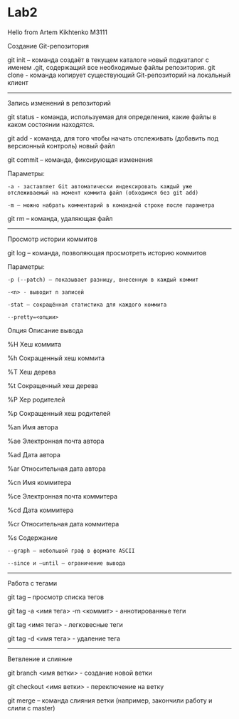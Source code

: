 # Lab2

Hello from Artem Kikhtenko M3111

Создание Git-репозитория

git init – команда создаёт в текущем каталоге новый подкаталог с именем .git, содержащий все необходимые файлы репозитория.
git clone <url> - команда копирует существующий Git-репозиторий на локальный клиент
___

Запись изменений в репозиторий

git status - команда, используемая для определения, какие файлы в каком состоянии находятся.
    
git add <file> - команда, для того чтобы начать отслеживать (добавить под версионный контроль) новый файл
    
git commit – команда, фиксирующая изменения
    
Параметры:
    
	-a - заставляет Git автоматически индексировать каждый уже отслеживаемый на момент коммита файл (обходимся без git add)
    
	-m – можно набрать комментарий в командной строке после параметра
    
git rm – команда, удаляющая файл
    
___

Просмотр истории коммитов
    
git log – команда, позволяющая просмотреть историю коммитов
    
Параметры:
    
	-p (--patch) – показывает разницу, внесенную в каждый коммит
    
	-<n> - выводит n записей
    
	-stat – сокращённая статистика для каждого коммита
    
	--pretty=<опции>
    
Опция	Описание вывода
    
%H	Хеш коммита
    
%h	Сокращенный хеш коммита
    
%T	Хеш дерева
    
%t	Сокращенный хеш дерева
    
%P	Хер родителей
    
%p	Сокращенный хеш родителей
    
%an	Имя автора
    
%ae	Электронная почта автора
    
%ad	Дата автора
    
%ar	Относительная дата автора
    
%cn	Имя коммитера
    
%ce	Электронная почта коммитера
    
%cd	Дата коммитера
    
%cr	Относительная дата коммитера
    
%s	Содержание
    
	--graph – небольшой граф в формате ASCII
    
    --since и –until – ограничение вывода
    
___

Работа с тегами

git tag – просмотр списка тегов
    
git tag -a <имя тега> -m <коммит> - аннотированные теги
    
git tag <имя тега> - легковесные теги
    
git tag -d <имя тега> - удаление тега
___

Ветвление и слияние
    
git branch <имя ветки> - создание новой ветки
    
git checkout <имя ветки> - переключение на ветку
    
git merge – команда слияния ветки (например, закончили работу и слили с master) 
    

